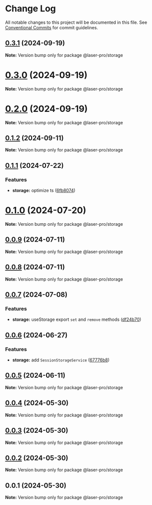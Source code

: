 # Change Log

All notable changes to this project will be documented in this file. See [Conventional Commits](https://conventionalcommits.org) for commit guidelines.

## [0.3.1](https://github.com/laser-ui/laser-pro/compare/v0.3.0...v0.3.1) (2024-09-19)

**Note:** Version bump only for package @laser-pro/storage

# [0.3.0](https://github.com/laser-ui/laser-pro/compare/v0.2.0...v0.3.0) (2024-09-19)

**Note:** Version bump only for package @laser-pro/storage

# [0.2.0](https://github.com/laser-ui/laser-pro/compare/v0.1.2...v0.2.0) (2024-09-19)

**Note:** Version bump only for package @laser-pro/storage

## [0.1.2](https://github.com/laser-ui/laser-pro/compare/v0.1.1...v0.1.2) (2024-09-11)

**Note:** Version bump only for package @laser-pro/storage

## [0.1.1](https://github.com/laser-ui/laser-pro/compare/v0.1.0...v0.1.1) (2024-07-22)

### Features

- **storage:** optimize ts ([6fb8074](https://github.com/laser-ui/laser-pro/commit/6fb8074e418a47093184cd9b4df5bc0409336ecb))

# [0.1.0](https://github.com/laser-ui/laser-pro/compare/v0.0.9...v0.1.0) (2024-07-20)

**Note:** Version bump only for package @laser-pro/storage

## [0.0.9](https://github.com/laser-ui/laser-pro/compare/v0.0.8...v0.0.9) (2024-07-11)

**Note:** Version bump only for package @laser-pro/storage

## [0.0.8](https://github.com/laser-ui/laser-pro/compare/v0.0.7...v0.0.8) (2024-07-11)

**Note:** Version bump only for package @laser-pro/storage

## [0.0.7](https://github.com/laser-ui/laser-pro/compare/v0.0.6...v0.0.7) (2024-07-08)

### Features

- **storage:** useStorage export `set` and `remove` methods ([df24b70](https://github.com/laser-ui/laser-pro/commit/df24b7080452144b01252bacbe26f6b35c800824))

## [0.0.6](https://github.com/laser-ui/laser-pro/compare/v0.0.5...v0.0.6) (2024-06-27)

### Features

- **storage:** add `SessionStorageService` ([67776b8](https://github.com/laser-ui/laser-pro/commit/67776b8be0d0b150c5e6170b53631581d00adaac))

## [0.0.5](https://github.com/laser-ui/laser-pro/compare/v0.0.4...v0.0.5) (2024-06-11)

**Note:** Version bump only for package @laser-pro/storage

## [0.0.4](https://github.com/laser-ui/laser-pro/compare/v0.0.3...v0.0.4) (2024-05-30)

**Note:** Version bump only for package @laser-pro/storage

## [0.0.3](https://github.com/laser-ui/laser-pro/compare/v0.0.2...v0.0.3) (2024-05-30)

**Note:** Version bump only for package @laser-pro/storage

## [0.0.2](https://github.com/laser-ui/laser-pro/compare/v0.0.1...v0.0.2) (2024-05-30)

**Note:** Version bump only for package @laser-pro/storage

## 0.0.1 (2024-05-30)

**Note:** Version bump only for package @laser-pro/storage

